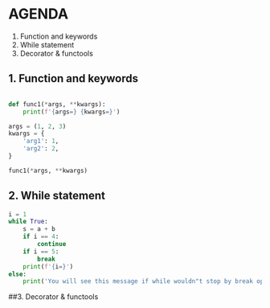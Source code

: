 # AGENDA
1. Function and keywords
2. While statement
3. Decorator & functools


## 1. Function and keywords

```python

def func1(*args, **kwargs):
    print(f'{args=} {kwargs=}')

args = (1, 2, 3)
kwargs = {
    'arg1': 1,
    'arg2': 2,
}

func1(*args, **kwargs)

```

## 2. While statement

```python
i = 1
while True:
    s = a + b
    if i == 4:
        continue
    if i == 5:
        break
    print(f'{i=}')
else:
    print('You will see this message if while wouldn"t stop by break operator')
```

##3. Decorator & functools


